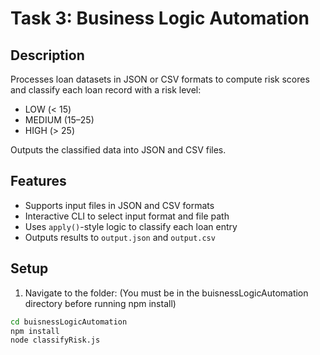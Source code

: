 # Task 3: Business Logic Automation

## Description

Processes loan datasets in JSON or CSV formats to compute risk scores and classify each loan record with a risk level:

- LOW (< 15)
- MEDIUM (15–25)
- HIGH (> 25)

Outputs the classified data into JSON and CSV files.

## Features

- Supports input files in JSON and CSV formats
- Interactive CLI to select input format and file path
- Uses `apply()`-style logic to classify each loan entry
- Outputs results to `output.json` and `output.csv`

## Setup

1. Navigate to the folder: (You must be in the buisnessLogicAutomation directory before running npm install)

```bash
cd buisnessLogicAutomation
npm install
node classifyRisk.js 